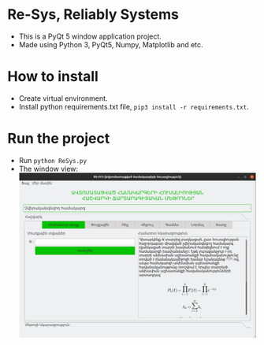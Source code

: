 # Re-Sys, Reliably Systems
- This is a PyQt 5 window application project.
- Made using Python 3, PyQt5, Numpy, Matplotlib and etc.

# How to install
- Create virtual environment.
- Install python requirements.txt file, `pip3 install -r requirements.txt`.

# Run the project
- Run `python ReSys.py`
- The window view: ![Re-Sys.png](Re-Sys.png)

